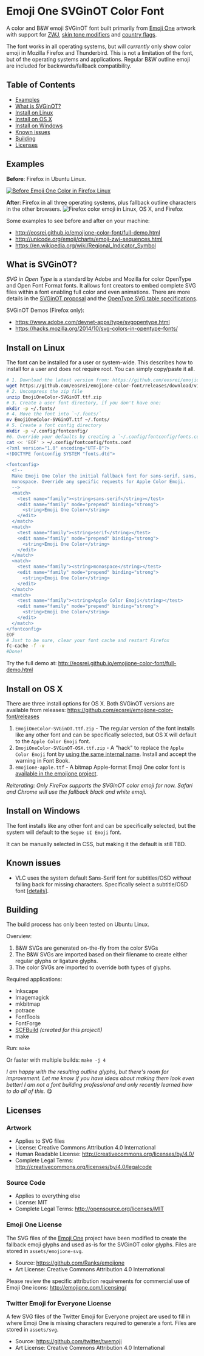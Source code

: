 # Emoji One SVGinOT Color Font
A color and B&W emoji SVGinOT font built primarily from [Emoji One][1] artwork
with support for [ZWJ][2], [skin tone modifiers][3] and [country flags][4].

The font works in all operating systems, but will *currently* only show color
emoji in Mozilla Firefox and Thunderbird. This is not a limitation of the font,
but of the operating systems and applications. Regular B&W outline emoji are
included for backwards/fallback compatibility.

[1]: http://emojione.com/
[2]: http://unicode.org/emoji/charts/emoji-zwj-sequences.html
[3]: http://www.unicode.org/reports/tr51/#Diversity
[4]: http://www.unicode.org/reports/tr51/#Flags

## Table of Contents

* [Examples](#examples)
* [What is SVGinOT?](#what-is-svginot)
* [Install on Linux](#install-on-linux)
* [Install on OS X](#install-on-os-x)
* [Install on Windows](#install-on-windows)
* [Known issues](#known-issues)
* [Building](#building)
* [Licenses](#licenses)

## Examples

**Before**: Firefox in Ubuntu Linux.

[![Before Emoji One Color in Firefox Linux](images/demo-before.png?raw=true)](images/before-linux-firefox.png?raw=true)

**After**: Firefox in all three operating systems, plus fallback outline
characters in the other browsers.
![Firefox color emoji in Linux, OS X, and Firefox](images/demo.png?raw=true)

Some examples to see before and after on your machine:
* http://eosrei.github.io/emojione-color-font/full-demo.html
* http://unicode.org/emoji/charts/emoji-zwj-sequences.html
* https://en.wikipedia.org/wiki/Regional_Indicator_Symbol

## What is SVGinOT?
*SVG in Open Type* is a standard by Adobe and Mozilla for color OpenType
and Open Font Format fonts. It allows font creators to embed complete SVG files
within a font enabling full color and even animations. There are more details
in the [SVGinOT proposal][5] and the [OpenType SVG table specifications][6].

SVGinOT Demos (Firefox only):

* https://www.adobe.com/devnet-apps/type/svgopentype.html
* https://hacks.mozilla.org/2014/10/svg-colors-in-opentype-fonts/

[5]: https://www.w3.org/2013/10/SVG_in_OpenType/
[6]: https://www.microsoft.com/typography/otspec/svg.htm

## Install on Linux
The font can be installed for a user or system-wide. This describes how to
install for a user and does not require root. You can simply copy/paste it all.

```sh
# 1. Download the latest version from: https://github.com/eosrei/emojione-color-font/releases
wget https://github.com/eosrei/emojione-color-font/releases/download/v1.0-beta/EmojiOneColor-SVGinOT.ttf.zip
# 2. Uncompress the zip file
unzip EmojiOneColor-SVGinOT.ttf.zip
# 3. Create a user font directory, if you don't have one:
mkdir -p ~/.fonts/
# 4. Move the font into `~/.fonts/`
mv EmojiOneColor-SVGinOT.ttf ~/.fonts/
# 5. Create a font config directory
mkdir -p ~/.config/fontconfig/
#6. Override your defaults by creating a `~/.config/fontconfig/fonts.conf`
cat << 'EOF' > ~/.config/fontconfig/fonts.conf
<?xml version="1.0" encoding="UTF-8"?>
<!DOCTYPE fontconfig SYSTEM "fonts.dtd">

<fontconfig>
  <!--
  Make Emoji One Color the initial fallback font for sans-serif, sans, and
  monospace. Override any specific requests for Apple Color Emoji.
  -->
  <match>
    <test name="family"><string>sans-serif</string></test>
    <edit name="family" mode="prepend" binding="strong">
      <string>Emoji One Color</string>
    </edit>
  </match>
  <match>
    <test name="family"><string>serif</string></test>
    <edit name="family" mode="prepend" binding="strong">
      <string>Emoji One Color</string>
    </edit>
  </match>
  <match>
    <test name="family"><string>monospace</string></test>
    <edit name="family" mode="prepend" binding="strong">
      <string>Emoji One Color</string>
    </edit>
  </match>
  <match>
    <test name="family"><string>Apple Color Emoji</string></test>
    <edit name="family" mode="prepend" binding="strong">
      <string>Emoji One Color</string>
    </edit>
  </match>
</fontconfig>
EOF
# Just to be sure, clear your font cache and restart Firefox
fc-cache -f -v
#Done!
```

Try the full demo at: http://eosrei.github.io/emojione-color-font/full-demo.html

## Install on OS X

There are three install options for OS X. Both SVGinOT versions are available
from releases: https://github.com/eosrei/emojione-color-font/releases

1. `EmojiOneColor-SVGinOT.ttf.zip` - The regular version of the font installs
   like any other font and can be specifically selected, but OS X will
   default to the `Apple Color Emoji` font.
2. `EmojiOneColor-SVGinOT-OSX.ttf.zip` - A "hack" to replace the `Apple Color
   Emoji` font by [using the same internal name][7]. Install and accept the
   warning in Font Book.
3. `emojione-apple.ttf` - A bitmap Apple-format Emoji One color font is
   [available in the emojione project][8].

[7]:http://www.macissues.com/2014/11/21/how-to-change-the-default-system-font-in-mac-os-x/
[8]:https://github.com/Ranks/emojione/tree/master/assets/fonts

*Reiterating: Only FireFox supports the SVGinOT color emoji for now. Safari and
Chrome will use the fallback black and white emoji.*

## Install on Windows

The font installs like any other font and can be specifically selected, but
the system will default to the `Segoe UI Emoji` font.

It can be manually selected in CSS, but making it the default is still TBD.

## Known issues

* VLC uses the system default Sans-Serif font for subtitles/OSD *without*
  falling back for missing characters. Specifically select a subtitle/OSD font
  [[details][9]].

[9]:https://github.com/eosrei/emojione-color-font/issues/5

## Building
The build process has only been tested on Ubuntu Linux.

Overview:

1. B&W SVGs are generated on-the-fly from the color SVGs
2. The B&W SVGs are imported based on their filename to create either regular
   glyphs or ligature glyphs.
3. The color SVGs are imported to override both types of glyphs.

Required applications:

* Inkscape
* Imagemagick
* mkbitmap
* potrace
* FontTools
* FontForge
* [SCFBuild][10] *(created for this project!)*
* make

[10]: https://github.com/eosrei/scfbuild
Run: `make`

Or faster with multiple builds: `make -j 4`

*I am happy with the resulting outline glyphs, but there's room for improvement.
Let me know if you have ideas about making them look even better! I am not a
font building professional and only recently learned how to do all of this.* 😋

## Licenses

### Artwork
* Applies to SVG files
* License: Creative Commons Attribution 4.0 International
* Human Readable License: http://creativecommons.org/licenses/by/4.0/
* Complete Legal Terms: http://creativecommons.org/licenses/by/4.0/legalcode

### Source Code
* Applies to everything else
* License: MIT
* Complete Legal Terms: http://opensource.org/licenses/MIT

### Emoji One License
The SVG files of the [Emoji One](http://emojione.com/) project have been
modified to create the fallback emoji glyphs and used as-is for the SVGinOT
color glyphs. Files are stored in `assets/emojione-svg`.

* Source: https://github.com/Ranks/emojione
* Art License: Creative Commons Attribution 4.0 International

Please review the specific attribution requirements for commercial use of
Emoji One icons: http://emojione.com/licensing/

### Twitter Emoji for Everyone License
A few SVG files of the Twitter Emoji for Everyone project are used to fill in
where Emoji One is missing characters required to generate a font. Files are
stored in `assets/svg`.

* Source: https://github.com/twitter/twemoji
* Art License: Creative Commons Attribution 4.0 International
